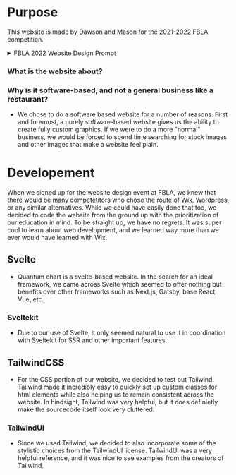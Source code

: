 # Purpose
This website is made by Dawson and Mason for the 2021-2022 FBLA competition. 

<details>
  <summary>FBLA 2022 Website Design Prompt</summary>
Create a website for a new business in your local community, region, or state. The website must include a business name, photos, and description of the entity. The website must include a minimum of four web pages, including a contact us page and embedded features. The website should feature social media and marketing material to promote the new business
</details>

### What is the website about?

### Why is it software-based, and not a general business like a restaurant?
- We chose to do a software based website for a number of reasons. First and foremost, a purely software-based website gives us the ability to create fully custom graphics. If we were to do a more "normal" business, we would be forced to spend time searching for stock images and other images that make a website feel plain.

# Developement
When we signed up for the website design event at FBLA, we knew that there would be many competetitors who chose the route of Wix, Wordpress, or any similar alternatives. While we could have easily done that too, we decided to code the website from the ground up with the prioritization of our education in mind. To be straight up, we have no regrets. It was super cool to learn about web development, and we learned way more than we ever would have learned with Wix.

## Svelte
- Quantum chart is a svelte-based website. In the search for an ideal framework, we came across Svelte which seemed to offer nothing but benefits over other frameworks such as Next.js, Gatsby, base React, Vue, etc.

### Sveltekit
- Due to our use of Svelte, it only seemed natural to use it in coordination with Sveltekit for SSR and other important features.

## TailwindCSS
- For the CSS portion of our website, we decided to test out Tailwind. Tailwind made it incredibly easy to quickly set up custom classes for html elements while also helping us to remain consistent across the website. In hindsight, Tailwind was very helpful, but it does definietly make the sourcecode itself look very cluttered.

### TailwindUI
- Since we used Tailwind, we decided to also incorporate some of the stylistic choices from the TailwindUI license. TailwindUI was a very helpful reference, and it was nice to see examples from the creators of Tailwind.
